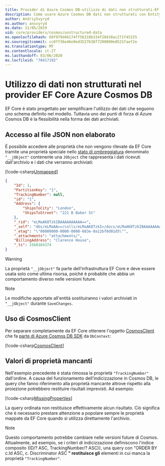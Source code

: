 ```yaml
---
title: Provider di Azure Cosmos DB-utilizzo di dati non strutturati-EF Core
description: Come usare Azure Cosmos DB dati non strutturati con Entity Framework Core
author: AndriySvyryd
ms.author: ansvyryd
ms.date: 11/05/2019
uid: core/providers/cosmos/unstructured-data
ms.openlocfilehash: 69f979d46174ff56310b334f28438ac271f45155
ms.sourcegitcommit: cc0ff36e46e9ed3527638f7208000e8521faef2e
ms.translationtype: MT
ms.contentlocale: it-IT
ms.lasthandoff: 03/06/2020
ms.locfileid: "78417192"
---
```

# <a name="working-with-unstructured-data-in-ef-core-azure-cosmos-db-provider"></a>Utilizzo di dati non strutturati nel provider EF Core Azure Cosmos DB

EF Core è stato progettato per semplificare l'utilizzo dei dati che seguono uno schema definito nel modello. Tuttavia uno dei punti di forza di Azure Cosmos DB è la flessibilità nella forma dei dati archiviati.

## <a name="accessing-the-raw-json"></a>Accesso al file JSON non elaborato

È possibile accedere alle proprietà che non vengono rilevate da EF Core tramite una proprietà speciale nello [stato di ombreggiatura](../../modeling/shadow-properties.md) denominato `"__jObject"` contenente una `JObject` che rappresenta i dati ricevuti dall'archivio e i dati che verranno archiviati:

[!code-csharp[Unmapped](../../../../samples/core/Cosmos/UnstructuredData/Sample.cs?highlight=23,24&name=Unmapped)]

``` json
{
    "Id": 1,
    "PartitionKey": "1",
    "TrackingNumber": null,
    "id": "1",
    "Address": {
        "ShipsToCity": "London",
        "ShipsToStreet": "221 B Baker St"
    },
    "_rid": "eLMaAK8TzkIBAAAAAAAAAA==",
    "_self": "dbs/eLMaAA==/colls/eLMaAK8TzkI=/docs/eLMaAK8TzkIBAAAAAAAAAA==/",
    "_etag": "\"00000000-0000-0000-683e-0a12bf8d01d5\"",
    "_attachments": "attachments/",
    "BillingAddress": "Clarence House",
    "_ts": 1568164374
}
```

> [!WARNING]
> La proprietà `"__jObject"` fa parte dell'infrastruttura EF Core e deve essere usata solo come ultima risorsa, poiché è probabile che abbia un comportamento diverso nelle versioni future.

> [!NOTE]
> Le modifiche apportate all'entità sostituiranno i valori archiviati in `"__jObject"` durante `SaveChanges`.

## <a name="using-cosmosclient"></a>Uso di CosmosClient

Per separare completamente da EF Core ottenere l'oggetto [CosmosClient](/dotnet/api/Microsoft.Azure.Cosmos.CosmosClient) che fa [parte di Azure Cosmos DB SDK](/azure/cosmos-db/sql-api-get-started) da `DbContext`:

[!code-csharp[CosmosClient](../../../../samples/core/Cosmos/UnstructuredData/Sample.cs?highlight=3&name=CosmosClient)]

## <a name="missing-property-values"></a>Valori di proprietà mancanti

Nell'esempio precedente è stata rimossa la proprietà `"TrackingNumber"` dall'ordine. A causa del funzionamento dell'indicizzazione in Cosmos DB, le query che fanno riferimento alla proprietà mancante altrove rispetto alla proiezione potrebbero restituire risultati imprevisti. Ad esempio:

[!code-csharp[MissingProperties](../../../../samples/core/Cosmos/UnstructuredData/Sample.cs?name=MissingProperties)]

La query ordinata non restituisce effettivamente alcun risultato. Ciò significa che è necessario prestare attenzione a popolare sempre le proprietà mappate da EF Core quando si utilizza direttamente l'archivio.

> [!NOTE]
> Questo comportamento potrebbe cambiare nelle versioni future di Cosmos. Attualmente, ad esempio, se i criteri di indicizzazione definiscono l'indice composito {ID/? ASC, TrackingNumber/? ASC)}, una query con "ORDER BY c.Id ASC, c. Discriminator ASC __" restituisce gli__ elementi in cui manca la proprietà `"TrackingNumber"`.
